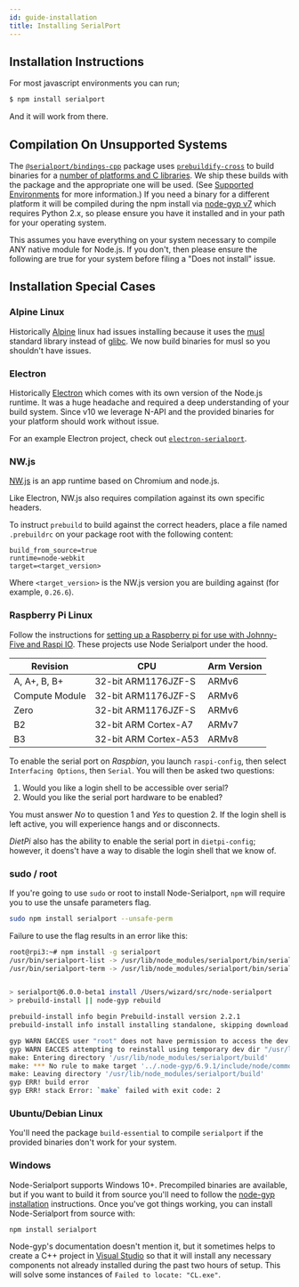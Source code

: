 ```yaml
---
id: guide-installation
title: Installing SerialPort
---
```


## Installation Instructions

For most javascript environments you can run;

```sh
$ npm install serialport
```

And it will work from there.

## Compilation On Unsupported Systems

The [`@serialport/bindings-cpp`](api-bindings-cpp) package uses [`prebuildify-cross`](https://www.npmjs.com/package/prebuildify-cross) to build binaries for a [number of platforms and C libraries](https://github.com/prebuild/docker-images#images). We ship these builds with the package and the appropriate one will be used. (See [Supported Environments](guide-platform-support) for more information.) If you need a binary for a different platform it will be compiled during the npm install via [node-gyp v7](https://github.com/nodejs/node-gyp) which requires Python 2.x, so please ensure you have it installed and in your path for your operating system.

This assumes you have everything on your system necessary to compile ANY native module for Node.js. If you don't, then please ensure the following are true for your system before filing a "Does not install" issue.

## Installation Special Cases

### Alpine Linux

Historically [Alpine](http://www.alpinelinux.org/) linux had issues installing because it uses the [musl](https://www.musl-libc.org/) standard library instead of [glibc](https://www.gnu.org/software/libc/). We now build binaries for musl so you shouldn't have issues.

### Electron

Historically [Electron](https://electron.atom.io/) which comes with its own version of the Node.js runtime. It was a huge headache and required a deep understanding of your build system. Since v10 we leverage N-API and the provided binaries for your platform should work without issue.

For an example Electron project, check out [`electron-serialport`](https://github.com/serialport/electron-serialport).

### NW.js

[NW.js](https://nwjs.io/) is an app runtime based on Chromium and node.js.

Like Electron, NW.js also requires compilation against its own specific headers.

To instruct `prebuild` to build against the correct headers, place a file named `.prebuildrc` on your package root with the following content:

```
build_from_source=true
runtime=node-webkit
target=<target_version>
```

Where `<target_version>` is the NW.js version you are building against (for example, `0.26.6`).

### Raspberry Pi Linux

Follow the instructions for [setting up a Raspberry pi for use with Johnny-Five and Raspi IO](https://github.com/nebrius/raspi-io/wiki/Getting-a-Raspberry-Pi-ready-for-NodeBots). These projects use Node Serialport under the hood.

| Revision       |      CPU              | Arm Version |
|   ----         |      ---              |     ---     |
| A, A+, B, B+   | 32-bit ARM1176JZF-S   |    ARMv6    |
| Compute Module | 32-bit ARM1176JZF-S   |    ARMv6    |
| Zero           | 32-bit ARM1176JZF-S   |    ARMv6    |
| B2             | 32-bit ARM Cortex-A7  |    ARMv7    |
| B3             | 32-bit ARM Cortex-A53 |    ARMv8    |

To enable the serial port on *Raspbian*, you launch `raspi-config`, then select `Interfacing Options`, then `Serial`.  You will then be asked two questions:

1. Would you like a login shell to be accessible over serial?
2. Would you like the serial port hardware to be enabled?

You must answer *No* to question 1 and *Yes* to question 2.  If the login shell is left active, you will experience hangs and or disconnects.

*DietPi* also has the ability to enable the serial port in `dietpi-config`; however, it doens't have a way to disable the login shell that we know of.

### sudo / root

If you're going to use `sudo` or root to install Node-Serialport, `npm` will require you to use the unsafe parameters flag.

```bash
sudo npm install serialport --unsafe-perm
```

Failure to use the flag results in an error like this:

```bash
root@rpi3:~# npm install -g serialport
/usr/bin/serialport-list -> /usr/lib/node_modules/serialport/bin/serialport-list.js
/usr/bin/serialport-term -> /usr/lib/node_modules/serialport/bin/serialport-terminal.js


> serialport@6.0.0-beta1 install /Users/wizard/src/node-serialport
> prebuild-install || node-gyp rebuild

prebuild-install info begin Prebuild-install version 2.2.1
prebuild-install info install installing standalone, skipping download.

gyp WARN EACCES user "root" does not have permission to access the dev dir "/root/.node-gyp/6.9.1"
gyp WARN EACCES attempting to reinstall using temporary dev dir "/usr/lib/node_modules/serialport/.node-gyp"
make: Entering directory '/usr/lib/node_modules/serialport/build'
make: *** No rule to make target '../.node-gyp/6.9.1/include/node/common.gypi', needed by 'Makefile'.  Stop.
make: Leaving directory '/usr/lib/node_modules/serialport/build'
gyp ERR! build error
gyp ERR! stack Error: `make` failed with exit code: 2

```

### Ubuntu/Debian Linux

You'll need the package `build-essential` to compile `serialport` if the provided binaries don't work for your system.

### Windows

Node-Serialport supports Windows 10+. Precompiled binaries are available, but if you want to build it from source you'll need to follow the [node-gyp installation](https://github.com/nodejs/node-gyp#installation) instructions. Once you've got things working, you can install Node-Serialport from source with:

```powershell
npm install serialport
```

Node-gyp's documentation doesn't mention it, but it sometimes helps to create a C++ project in [Visual Studio](https://www.visualstudio.com/) so that it will install any necessary components not already installed during the past two hours of setup. This will solve some instances of `Failed to locate: "CL.exe"`.
